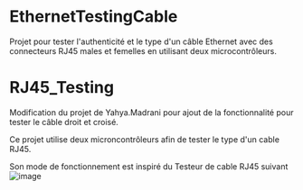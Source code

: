# EthernetTestingCable
Projet pour tester l'authenticité et le type d'un câble Ethernet avec des connecteurs RJ45 males et femelles en utilisant deux microcontrôleurs.

# RJ45_Testing
Modification du projet de Yahya.Madrani pour ajout de la fonctionnalité pour tester le câble droit et croisé.

Ce projet utilise deux microncontrôleurs afin de tester le type d'un cable RJ45.

Son mode de fonctionnement est inspiré du Testeur de cable RJ45 suivant 
![image](https://user-images.githubusercontent.com/66792656/221760088-f6a7e041-18ef-4dd1-b6d9-94ff48fec487.png)
